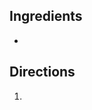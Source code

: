 <div id="wikitext">

<span id="ingredients"></span>

Ingredients
-----------

-   

<span id="directions"></span>

Directions
----------

1.  

<div class="vspace">

</div>

<div style="display: none;">

<span id="nutrition"></span>

Nutrition info
--------------

</div>

<div class="vspace">

</div>

<div style="display: none;">

<span id="variations"></span>

Variations
----------

</div>

<div class="vspace">

</div>

<div style="display: none;">

<span id="comments"></span>

Comments
--------

</div>

<div class="vspace">

</div>

<div style="display: none;">

Summary:a brief description of the page Parent:(Recipes.)Subsection
<span
class="wikiword">[IncludeMe](http://wiki.tamouse.org?n=Recipes.IncludeMe?action=edit)[?](http://wiki.tamouse.org?n=Recipes.IncludeMe?action=edit)</span>:[Recipes.Subsection](http://wiki.tamouse.org?n=Recipes.Subsection?action=edit)[?](http://wiki.tamouse.org?n=Recipes.Subsection?action=edit)
Source: Categories:[Recipes](http://wiki.tamouse.org?n=Category.Recipes)
Tags:

</div>

<div class="vspace">

</div>

</div>
